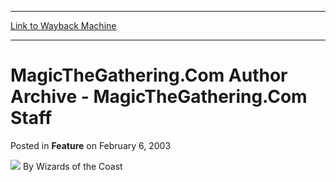 
---
[Link to Wayback Machine](https://web.archive.org/web/20210503031428/https://magic.wizards.com/en/articles/archive/feature/magicthegatheringcom-author-archive-magicthegatheringcom-staff-2003-02-06)

[_metadata_:wayback_url]:- "https://magic.wizards.com/en/articles/archive/feature/magicthegatheringcom-author-archive-magicthegatheringcom-staff-2003-02-06"
[_metadata_:wayback_raw_url]:- "https://web.archive.org/web/20210503031428id_/https://magic.wizards.com/en/articles/archive/feature/magicthegatheringcom-author-archive-magicthegatheringcom-staff-2003-02-06"
[_metadata_:wayback_capture_timestamp]:- "2021-05-03 03:14:28+00:00"
[_metadata_:generator]:- "Drupal 7 (http://drupal.org)"
[_metadata_:publish_date]:- "2003-02-06"
---


MagicTheGathering.Com Author Archive - MagicTheGathering.Com Staff
==================================================================



 Posted in **Feature**
 on February 6, 2003 






![](https://media.magic.wizards.com/styles/auth_small/public/images/person/wizards_author.jpg)
By Wizards of the Coast

















